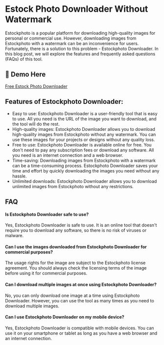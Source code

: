 # Estock Photo Downloader Without Watermark
Estockphoto is a popular platform for downloading high-quality images for personal or commercial use. However, downloading images from Estockphoto with a watermark can be an inconvenience for users. Fortunately, there is a solution to this problem - Estockphoto Downloader. In this blog post, we will explore the features and frequently asked questions (FAQs) of this tool.


## 🔗 Demo Here
[Free Estock Photo Downloader](https://imgpanda.com/estockphoto-downloader/)



## Features of Estockphoto Downloader:

- Easy to use: Estockphoto Downloader is a user-friendly tool that is easy to use. All you need is the URL of the image you want to download, and the tool will do the rest.
- High-quality images: Estockphoto Downloader allows you to download high-quality images from Estockphoto without any watermark. You can use these images for your projects or designs without any quality loss.
- Free to use: Estockphoto Downloader is available online for free. You don't need to pay any subscription fees or download any software. All you need is an internet connection and a web browser.
- Time-saving: Downloading images from Estockphoto with a watermark can be a time-consuming process. Estockphoto Downloader saves your time and effort by quickly downloading the images you need without any hassle.
- Unlimited downloads: Estockphoto Downloader allows you to download unlimited images from Estockphoto without any restrictions.




## FAQ

#### Is Estockphoto Downloader safe to use?

Yes, Estockphoto Downloader is safe to use. It is an online tool that doesn't require you to download any software, so there is no risk of viruses or malware.

#### Can I use the images downloaded from Estockphoto Downloader for commercial purposes?

The usage rights for the image are subject to the Estockphoto license agreement. You should always check the licensing terms of the image before using it for commercial purposes.

#### Can I download multiple images at once using Estockphoto Downloader?

No, you can only download one image at a time using Estockphoto Downloader. However, you can use the tool as many times as you need to download multiple images.

#### Can I use Estockphoto Downloader on my mobile device?

Yes, Estockphoto Downloader is compatible with mobile devices. You can use it on your smartphone or tablet as long as you have a web browser and an internet connection.
